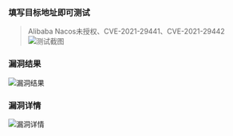 ### 填写目标地址即可测试
> Alibaba Nacos未授权、CVE-2021-29441、CVE-2021-29442
![测试截图](https://justsoso-1305613583.cos.ap-shanghai.myqcloud.com/wechat2022/06/01/20220601131904.png)
### 漏洞结果
![漏洞结果](https://justsoso-1305613583.cos.ap-shanghai.myqcloud.com/wechat2022/06/01/20220601132245.png)
### 漏洞详情
![漏洞详情](https://justsoso-1305613583.cos.ap-shanghai.myqcloud.com/wechat2022/06/01/20220601132410.png)